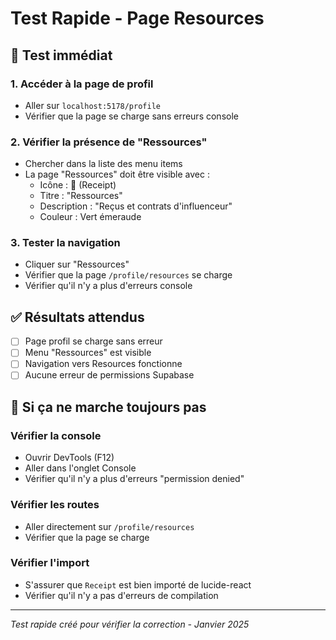 # Test Rapide - Page Resources

## 🚀 Test immédiat

### 1. Accéder à la page de profil
- Aller sur `localhost:5178/profile`
- Vérifier que la page se charge sans erreurs console

### 2. Vérifier la présence de "Ressources"
- Chercher dans la liste des menu items
- La page "Ressources" doit être visible avec :
  - Icône : 📄 (Receipt)
  - Titre : "Ressources"
  - Description : "Reçus et contrats d'influenceur"
  - Couleur : Vert émeraude

### 3. Tester la navigation
- Cliquer sur "Ressources"
- Vérifier que la page `/profile/resources` se charge
- Vérifier qu'il n'y a plus d'erreurs console

## ✅ Résultats attendus

- [ ] Page profil se charge sans erreur
- [ ] Menu "Ressources" est visible
- [ ] Navigation vers Resources fonctionne
- [ ] Aucune erreur de permissions Supabase

## 🔧 Si ça ne marche toujours pas

### Vérifier la console
- Ouvrir DevTools (F12)
- Aller dans l'onglet Console
- Vérifier qu'il n'y a plus d'erreurs "permission denied"

### Vérifier les routes
- Aller directement sur `/profile/resources`
- Vérifier que la page se charge

### Vérifier l'import
- S'assurer que `Receipt` est bien importé de lucide-react
- Vérifier qu'il n'y a pas d'erreurs de compilation

---

*Test rapide créé pour vérifier la correction - Janvier 2025*
